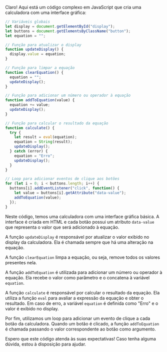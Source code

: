 Claro! Aqui está um código complexo em JavaScript que cria uma calculadora com uma interface gráfica:

```javascript
// Variáveis globais
let display = document.getElementById("display");
let buttons = document.getElementsByClassName("button");
let equation = "";

// Função para atualizar o display
function updateDisplay() {
  display.value = equation;
}

// Função para limpar a equação
function clearEquation() {
  equation = "";
  updateDisplay();
}

// Função para adicionar um número ou operador à equação
function addToEquation(value) {
  equation += value;
  updateDisplay();
}

// Função para calcular o resultado da equação
function calculate() {
  try {
    let result = eval(equation);
    equation = String(result);
    updateDisplay();
  } catch (error) {
    equation = "Erro";
    updateDisplay();
  }
}

// Loop para adicionar eventos de clique aos botões
for (let i = 0; i < buttons.length; i++) {
  buttons[i].addEventListener("click", function() {
    let value = buttons[i].getAttribute("data-value");
    addToEquation(value);
  });
}
```

Neste código, temos uma calculadora com uma interface gráfica básica. A interface é criada em HTML e cada botão possui um atributo `data-value` que representa o valor que será adicionado à equação.

A função `updateDisplay` é responsável por atualizar o valor exibido no display da calculadora. Ela é chamada sempre que há uma alteração na equação.

A função `clearEquation` limpa a equação, ou seja, remove todos os valores presentes nela.

A função `addToEquation` é utilizada para adicionar um número ou operador à equação. Ela recebe o valor como parâmetro e o concatena à variável `equation`.

A função `calculate` é responsável por calcular o resultado da equação. Ela utiliza a função `eval` para avaliar a expressão da equação e obter o resultado. Em caso de erro, a variável `equation` é definida como "Erro" e o valor é exibido no display.

Por fim, utilizamos um loop para adicionar um evento de clique a cada botão da calculadora. Quando um botão é clicado, a função `addToEquation` é chamada passando o valor correspondente ao botão como argumento.

Espero que este código atenda às suas expectativas! Caso tenha alguma dúvida, estou à disposição para ajudar.